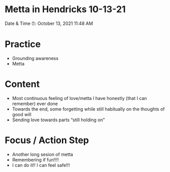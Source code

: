 # Metta in Hendricks 10-13-21

Date & Time ⏰: October 13, 2021 11:48 AM

# Practice

- Grounding awareness
- Metta

# Content

- Most continuous feeling of love/metta I have honestly (that I can remember) ever done
- Towards the end, some forgetting while still habitually on the thoughts of good will
- Sending love towards parts “still holding on”

# Focus / Action Step

- Another long sesion of metta
- Remembering if fun!!!!
- I can do it!! I can feel safe!!!